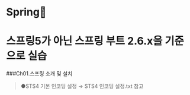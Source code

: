 # Spring🙈
스프링5가 아닌 스프링 부트 2.6.x을 기준으로 실습
===
###Ch01.스프링 소개 및 설치
>●STS4 기본 인코딩 설정 → STS4 인코딩 설정.txt 참고